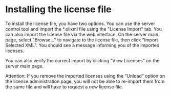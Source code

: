 # Installing the license file

To install the license file, you have two options. You can use the server control tool and import the \*.olixml file using the "License Import" tab. You can also import the license file via the web interface. On the server main page, select "Browse..." to navigate to the license file, then click "Import Selected XML". You should see a message informing you of the imported licenses.

You can also verify the correct import by clicking "View Licenses" on the server main page.

Attention: If you remove the imported licenses using the “Unload” option on the license administration page, you will not be able to re-import them from the same file and will have to request a new license file.

